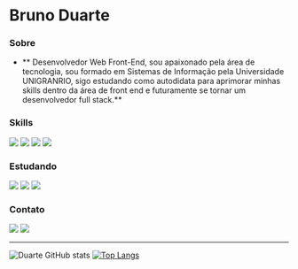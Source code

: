# Bruno Duarte

### Sobre

- \*\* Desenvolvedor Web Front-End, sou apaixonado pela área de tecnologia, sou formado em Sistemas de Informação pela Universidade UNIGRANRIO, sigo estudando como autodidata para aprimorar minhas skills dentro da área de front end e futuramente se tornar um desenvolvedor full stack.**

### Skills

<div>
<img src="https://img.shields.io/badge/HTML5-E34F26?style=for-the-badge&logo=html5&logoColor=white">
 <img src="https://img.shields.io/badge/CSS3-1572B6?style=for-the-badge&logo=css3&logoColor=white">
 <img src="https://img.shields.io/badge/JavaScript-F7DF1E?style=for-the-badge&logo=javascript&logoColor=black">
 <img src="https://img.shields.io/badge/React-20232A?style=for-the-badge&logo=react&logoColor=61DAFB">
</div>

### Estudando

<div>
    <img src="https://img.shields.io/badge/React-20232A?style=for-the-badge&logo=react&logoColor=61DAFB"/>
    <img src="https://img.shields.io/badge/TypeScript-007ACC?style=for-the-badge&logo=typescript&logoColor=white" />
    <img src="https://img.shields.io/badge/Redux-593D88?style=for-the-badge&logo=redux&logoColor=whit" />
    
    
</div>

### Contato

<div>
    <a href="https://www.linkedin.com/in/brunoduarte96/" rel="noreferrer" target="_blank"><img src="https://img.shields.io/badge/LinkedIn-0077B5?style=for-the-badge&logo=linkedin&logoColor=white"></a>
 <a href="mailto:brunoduarte96@outlook.com"><img src="https://img.shields.io/badge/Microsoft_Outlook-0078D4?style=for-the-badge&logo=microsoft-outlook&logoColor=white"></a>
</div>

---

![Duarte GitHub stats](https://github-readme-stats.vercel.app/api?username=brunoduarte96&show_icons=true&theme=dracula) [![Top Langs](https://github-readme-stats.vercel.app/api/top-langs/?username=brunoduarte96&layout=compact&theme=dracula)](https://github.com/brunoduarte96/github-readme-stats)


